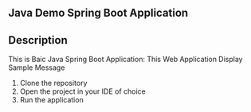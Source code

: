 Java Demo Spring Boot Application
---------------------------------

Description
-------------
This is Baic Java Spring Boot Application: This Web Application Display Sample Message

1. Clone the repository
2. Open the project in your IDE of choice
3. Run the application
